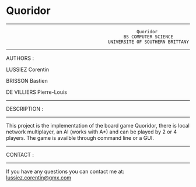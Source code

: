 # Quoridor

****************************************************************************************************************                    
                                                      Quoridor
                                                 BS COMPUTER SCIENCE                
                                           UNIVERSITE OF SOUTHERN BRITTANY              
****************************************************************************************************************

AUTHORS :

LUSSIEZ Corentin 

BRISSON Bastien

DE VILLIERS Pierre-Louis

*********************
DESCRIPTION :
*********************

This project is the implementation of the board game Quoridor, there is local network multiplayer, an AI (works with A*) and can be played by 2 or 4 players.
The game is availble through command line or a GUI.

*********************
CONTACT :
*********************
If you have any questions you can contact me at: lussiez.corentin@gmx.com
